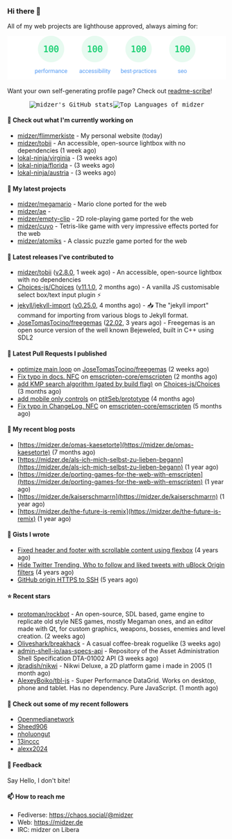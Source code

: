 ### Hi there 👋

All of my web projects are lighthouse approved, always aiming for:

<p align="center">
  <kbd><img src="https://github.com/midzer/midzer/blob/master/lighthouse.svg" alt="Lighthouse score 100s"></kbd>
</p>

Want your own self-generating profile page? Check out [readme-scribe](https://github.com/muesli/readme-scribe)!

<p align="center">
  <kbd><img src="https://github-readme-stats.vercel.app/api?username=midzer&show_icons=true&hide_title=true&hide_border=true&theme=tokyonight" alt="midzer's GitHub stats"><img height="165" src="https://github-readme-stats.vercel.app/api/top-langs/?username=midzer&layout=compact&langs_count=8&hide_border=true&theme=tokyonight" alt="Top Languages of midzer"></kbd>
</p>

#### 👷 Check out what I'm currently working on

- [midzer/flimmerkiste](https://github.com/midzer/flimmerkiste) - My personal website (today)
- [midzer/tobii](https://github.com/midzer/tobii) - An accessible, open-source lightbox with no dependencies (1 week ago)
- [lokal-ninja/virginia](https://github.com/lokal-ninja/virginia) -  (3 weeks ago)
- [lokal-ninja/florida](https://github.com/lokal-ninja/florida) -  (3 weeks ago)
- [lokal-ninja/austria](https://github.com/lokal-ninja/austria) -  (3 weeks ago)

#### 🌱 My latest projects

- [midzer/megamario](https://github.com/midzer/megamario) - Mario clone ported for the web
- [midzer/ae](https://github.com/midzer/ae) - 
- [midzer/empty-clip](https://github.com/midzer/empty-clip) - 2D role-playing game ported for the web
- [midzer/cuyo](https://github.com/midzer/cuyo) - Tetris-like game with very impressive effects ported for the web
- [midzer/atomiks](https://github.com/midzer/atomiks) - A classic puzzle game ported for the web

#### 🔭 Latest releases I've contributed to

- [midzer/tobii](https://github.com/midzer/tobii) ([v2.8.0](https://github.com/midzer/tobii/releases/tag/v2.8.0), 1 week ago) - An accessible, open-source lightbox with no dependencies
- [Choices-js/Choices](https://github.com/Choices-js/Choices) ([v11.1.0](https://github.com/Choices-js/Choices/releases/tag/v11.1.0), 2 months ago) - A vanilla JS customisable select box/text input plugin ⚡️
- [jekyll/jekyll-import](https://github.com/jekyll/jekyll-import) ([v0.25.0](https://github.com/jekyll/jekyll-import/releases/tag/v0.25.0), 4 months ago) - :inbox_tray: The &#34;jekyll import&#34; command for importing from various blogs to Jekyll format.
- [JoseTomasTocino/freegemas](https://github.com/JoseTomasTocino/freegemas) ([22.02](https://github.com/JoseTomasTocino/freegemas/releases/tag/22.02), 3 years ago) - Freegemas is an open source version of the well known Bejeweled, built in C&#43;&#43; using SDL2

#### 🔨 Latest Pull Requests I published

- [optimize main loop](https://github.com/JoseTomasTocino/freegemas/pull/45) on [JoseTomasTocino/freegemas](https://github.com/JoseTomasTocino/freegemas) (2 weeks ago)
- [Fix typo in docs. NFC](https://github.com/emscripten-core/emscripten/pull/24003) on [emscripten-core/emscripten](https://github.com/emscripten-core/emscripten) (2 months ago)
- [add KMP search algorithm (gated by build flag)](https://github.com/Choices-js/Choices/pull/1277) on [Choices-js/Choices](https://github.com/Choices-js/Choices) (3 months ago)
- [add mobile only controls](https://github.com/ptitSeb/prototype/pull/7) on [ptitSeb/prototype](https://github.com/ptitSeb/prototype) (4 months ago)
- [Fix typo in ChangeLog. NFC](https://github.com/emscripten-core/emscripten/pull/23319) on [emscripten-core/emscripten](https://github.com/emscripten-core/emscripten) (5 months ago)

#### 📜 My recent blog posts

- [https://midzer.de/omas-kaesetorte](https://midzer.de/omas-kaesetorte) (7 months ago)
- [https://midzer.de/als-ich-mich-selbst-zu-lieben-begann](https://midzer.de/als-ich-mich-selbst-zu-lieben-begann) (1 year ago)
- [https://midzer.de/porting-games-for-the-web-with-emscripten](https://midzer.de/porting-games-for-the-web-with-emscripten) (1 year ago)
- [https://midzer.de/kaiserschmarrn](https://midzer.de/kaiserschmarrn) (1 year ago)
- [https://midzer.de/the-future-is-remix](https://midzer.de/the-future-is-remix) (1 year ago)

#### 📓 Gists I wrote

- [Fixed header and footer with scrollable content using flexbox](https://gist.github.com/3893ce8c0bec6f805ec1a7bb3269775d) (4 years ago)
- [Hide Twitter Trending, Who to follow and liked tweets with uBlock Origin filters](https://gist.github.com/1afc39bdf5adbfe0020d1c2212b76b87) (4 years ago)
- [GitHub origin HTTPS to SSH](https://gist.github.com/3ceba8ad7d956e02d9e920b121d8d059) (5 years ago)

#### ⭐ Recent stars

- [protoman/rockbot](https://github.com/protoman/rockbot) - An open-source, SDL based, game engine to replicate old style NES games, mostly Megaman ones, and an editor made with Qt, for custom graphics, weapons, bosses, enemies and level creation. (2 weeks ago)
- [Oliveshark/breakhack](https://github.com/Oliveshark/breakhack) - A casual coffee-break roguelike (3 weeks ago)
- [admin-shell-io/aas-specs-api](https://github.com/admin-shell-io/aas-specs-api) - Repository of the Asset Administration Shell Specification DTA-01002 API (3 weeks ago)
- [jbradish/nikwi](https://github.com/jbradish/nikwi) - Nikwi Deluxe, a 2D platform game i made in 2005 (1 month ago)
- [AlexeyBoiko/tbl-js](https://github.com/AlexeyBoiko/tbl-js) - Super Performance DataGrid. Works on desktop, phone and tablet. Has no dependency. Pure JavaScript. (1 month ago)

#### 👯 Check out some of my recent followers

- [Openmedianetwork](https://github.com/Openmedianetwork)
- [Sheed906](https://github.com/Sheed906)
- [nholuongut](https://github.com/nholuongut)
- [13inccc](https://github.com/13inccc)
- [alexx2024](https://github.com/alexx2024)

#### 💬 Feedback

Say Hello, I don't bite!

#### 📫 How to reach me

- Fediverse: https://chaos.social/@midzer
- Web: https://midzer.de
- IRC: midzer on Libera
